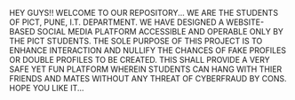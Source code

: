 HEY GUYS!!
WELCOME TO OUR REPOSITORY...
WE ARE THE STUDENTS OF PICT, PUNE, I.T. DEPARTMENT. WE HAVE DESIGNED A WEBSITE-BASED SOCIAL MEDIA PLATFORM ACCESSIBLE AND OPERABLE ONLY BY THE PICT STUDENTS.
THE SOLE PURPOSE OF THIS PROJECT IS TO ENHANCE INTERACTION AND NULLIFY THE CHANCES OF FAKE PROFILES OR DOUBLE PROFILES TO BE CREATED.
THIS SHALL PROVIDE A VERY SAFE YET FUN PLATFORM WHEREIN STUDENTS CAN HANG WITH THIER FRIENDS AND MATES WITHOUT ANY THREAT OF CYBERFRAUD BY CONS.
HOPE YOU LIKE IT...
